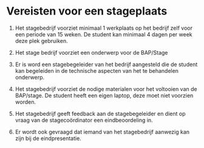 # Vereisten voor een stageplaats

1. Het stagebedrijf voorziet minimaal 1 werkplaats op het bedrijf zelf voor een
   periode van 15 weken. De student kan minimaal 4 dagen per week deze plek
   gebruiken.

2. Het stage bedrijf voorziet een onderwerp voor de BAP/Stage

3. Er is word een stagebegeleider van het bedrijf aangesteld die de student kan
   begeleiden in de technische aspecten van het te behandelen onderwerp.

4. Het stagebedrijf voorziet de nodige materialen voor het voltooien van de
   BAP/stage. De student heeft een eigen laptop, deze moet niet voorzien
   worden.
   
5. Het stagebedrijf geeft feedback aan de stagebegeleider en dient op vraag van de stagecoördinator een eindbeoordeling in.

6. Er wordt ook gevraagd dat iemand van het stagebedrijf aanwezig kan zijn bij de eindpresentatie.



